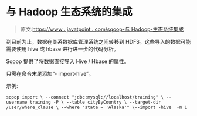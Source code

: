 # 与 Hadoop 生态系统的集成

> 原文:[https://www . javatpoint . com/sqoop-与 Hadoop-生态系统集成](https://www.javatpoint.com/sqoop-integration-with-hadoop-ecosystem)

到目前为止，数据在关系数据库管理系统之间转移到 HDFS。这些导入的数据可能需要使用 hive 或 hbase 进行进一步的代码分析。

Sqoop 提供了将数据直接导入 Hive / Hbase 的属性。

只需在命令末尾添加“- import-hive”。

示例:

```
sqoop import \ --connect "jdbc:mysql://localhost/training" \ --username training -P \ --table cityByCountry \ --target-dir /user/where_clause \ --where "state = 'Alaska'" \--import -hive  -m 1

```